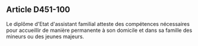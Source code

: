 ## Article D451-100

Le diplôme d'Etat d'assistant familial atteste des compétences nécessaires pour accueillir de manière
permanente à son domicile et dans sa famille des mineurs ou des jeunes majeurs.


